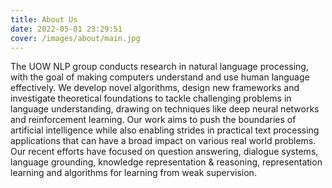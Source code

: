 ```yaml
---
title: About Us
date: 2022-05-01 23:29:51
cover: /images/about/main.jpg
---
```


The UOW NLP group conducts research in natural language processing, with the goal of making computers understand and use human language effectively. We develop novel algorithms, design new frameworks and investigate theoretical foundations to tackle challenging problems in language understanding, drawing on techniques like deep neural networks and reinforcement learning. Our work aims to push the boundaries of artificial intelligence while also enabling strides in practical text processing applications that can have a broad impact on various real world problems. Our recent efforts have focused on question answering, dialogue systems, language grounding, knowledge representation & reasoning, representation learning and algorithms for learning from weak supervision.